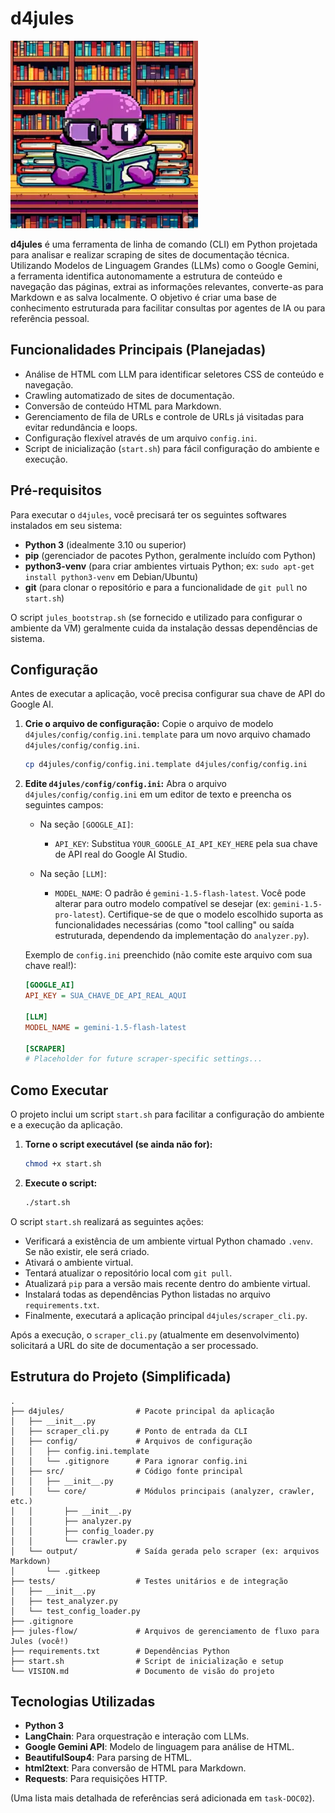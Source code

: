 # d4jules

![d4jules Project Icon](d4jules.webp)

**d4jules** é uma ferramenta de linha de comando (CLI) em Python projetada para analisar e realizar scraping de sites de documentação técnica. Utilizando Modelos de Linguagem Grandes (LLMs) como o Google Gemini, a ferramenta identifica autonomamente a estrutura de conteúdo e navegação das páginas, extrai as informações relevantes, converte-as para Markdown e as salva localmente. O objetivo é criar uma base de conhecimento estruturada para facilitar consultas por agentes de IA ou para referência pessoal.

## Funcionalidades Principais (Planejadas)

*   Análise de HTML com LLM para identificar seletores CSS de conteúdo e navegação.
*   Crawling automatizado de sites de documentação.
*   Conversão de conteúdo HTML para Markdown.
*   Gerenciamento de fila de URLs e controle de URLs já visitadas para evitar redundância e loops.
*   Configuração flexível através de um arquivo `config.ini`.
*   Script de inicialização (`start.sh`) para fácil configuração do ambiente e execução.

## Pré-requisitos

Para executar o `d4jules`, você precisará ter os seguintes softwares instalados em seu sistema:

*   **Python 3** (idealmente 3.10 ou superior)
*   **pip** (gerenciador de pacotes Python, geralmente incluído com Python)
*   **python3-venv** (para criar ambientes virtuais Python; ex: `sudo apt-get install python3-venv` em Debian/Ubuntu)
*   **git** (para clonar o repositório e para a funcionalidade de `git pull` no `start.sh`)

O script `jules_bootstrap.sh` (se fornecido e utilizado para configurar o ambiente da VM) geralmente cuida da instalação dessas dependências de sistema.

## Configuração

Antes de executar a aplicação, você precisa configurar sua chave de API do Google AI.

1.  **Crie o arquivo de configuração:**
    Copie o arquivo de modelo `d4jules/config/config.ini.template` para um novo arquivo chamado `d4jules/config/config.ini`.
    ```bash
    cp d4jules/config/config.ini.template d4jules/config/config.ini
    ```

2.  **Edite `d4jules/config/config.ini`:**
    Abra o arquivo `d4jules/config/config.ini` em um editor de texto e preencha os seguintes campos:

    *   Na seção `[GOOGLE_AI]`:
        *   `API_KEY`: Substitua `YOUR_GOOGLE_AI_API_KEY_HERE` pela sua chave de API real do Google AI Studio.

    *   Na seção `[LLM]`:
        *   `MODEL_NAME`: O padrão é `gemini-1.5-flash-latest`. Você pode alterar para outro modelo compatível se desejar (ex: `gemini-1.5-pro-latest`). Certifique-se de que o modelo escolhido suporta as funcionalidades necessárias (como "tool calling" ou saída estruturada, dependendo da implementação do `analyzer.py`).

    Exemplo de `config.ini` preenchido (não comite este arquivo com sua chave real!):
    ```ini
    [GOOGLE_AI]
    API_KEY = SUA_CHAVE_DE_API_REAL_AQUI

    [LLM]
    MODEL_NAME = gemini-1.5-flash-latest

    [SCRAPER]
    # Placeholder for future scraper-specific settings...
    ```

## Como Executar

O projeto inclui um script `start.sh` para facilitar a configuração do ambiente e a execução da aplicação.

1.  **Torne o script executável (se ainda não for):**
    ```bash
    chmod +x start.sh
    ```

2.  **Execute o script:**
    ```bash
    ./start.sh
    ```

O script `start.sh` realizará as seguintes ações:
*   Verificará a existência de um ambiente virtual Python chamado `.venv`. Se não existir, ele será criado.
*   Ativará o ambiente virtual.
*   Tentará atualizar o repositório local com `git pull`.
*   Atualizará `pip` para a versão mais recente dentro do ambiente virtual.
*   Instalará todas as dependências Python listadas no arquivo `requirements.txt`.
*   Finalmente, executará a aplicação principal `d4jules/scraper_cli.py`.

Após a execução, o `scraper_cli.py` (atualmente em desenvolvimento) solicitará a URL do site de documentação a ser processado.

## Estrutura do Projeto (Simplificada)

```
.
├── d4jules/                # Pacote principal da aplicação
│   ├── __init__.py
│   ├── scraper_cli.py      # Ponto de entrada da CLI
│   ├── config/             # Arquivos de configuração
│   │   ├── config.ini.template
│   │   └── .gitignore      # Para ignorar config.ini
│   ├── src/                # Código fonte principal
│   │   ├── __init__.py
│   │   └── core/           # Módulos principais (analyzer, crawler, etc.)
│   │       ├── __init__.py
│   │       ├── analyzer.py
│   │       ├── config_loader.py
│   │       └── crawler.py
│   └── output/             # Saída gerada pelo scraper (ex: arquivos Markdown)
│       └── .gitkeep
├── tests/                  # Testes unitários e de integração
│   ├── __init__.py
│   ├── test_analyzer.py
│   └── test_config_loader.py
├── .gitignore
├── jules-flow/             # Arquivos de gerenciamento de fluxo para Jules (você!)
├── requirements.txt        # Dependências Python
├── start.sh                # Script de inicialização e setup
└── VISION.md               # Documento de visão do projeto
```

## Tecnologias Utilizadas

*   **Python 3**
*   **LangChain**: Para orquestração e interação com LLMs.
*   **Google Gemini API**: Modelo de linguagem para análise de HTML.
*   **BeautifulSoup4**: Para parsing de HTML.
*   **html2text**: Para conversão de HTML para Markdown.
*   **Requests**: Para requisições HTTP.

(Uma lista mais detalhada de referências será adicionada em `task-DOC02`).
```
